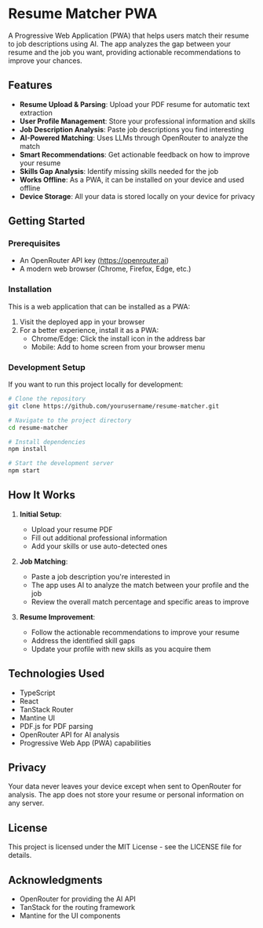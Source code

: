 # Resume Matcher PWA

A Progressive Web Application (PWA) that helps users match their resume to job descriptions using AI. The app analyzes the gap between your resume and the job you want, providing actionable recommendations to improve your chances.

## Features

- **Resume Upload & Parsing**: Upload your PDF resume for automatic text extraction
- **User Profile Management**: Store your professional information and skills
- **Job Description Analysis**: Paste job descriptions you find interesting
- **AI-Powered Matching**: Uses LLMs through OpenRouter to analyze the match
- **Smart Recommendations**: Get actionable feedback on how to improve your resume
- **Skills Gap Analysis**: Identify missing skills needed for the job
- **Works Offline**: As a PWA, it can be installed on your device and used offline
- **Device Storage**: All your data is stored locally on your device for privacy

## Getting Started

### Prerequisites

- An OpenRouter API key (https://openrouter.ai)
- A modern web browser (Chrome, Firefox, Edge, etc.)

### Installation

This is a web application that can be installed as a PWA:

1. Visit the deployed app in your browser
2. For a better experience, install it as a PWA:
   - Chrome/Edge: Click the install icon in the address bar
   - Mobile: Add to home screen from your browser menu

### Development Setup

If you want to run this project locally for development:

```bash
# Clone the repository
git clone https://github.com/yourusername/resume-matcher.git

# Navigate to the project directory
cd resume-matcher

# Install dependencies
npm install

# Start the development server
npm start
```

## How It Works

1. **Initial Setup**:
   - Upload your resume PDF
   - Fill out additional professional information
   - Add your skills or use auto-detected ones

2. **Job Matching**:
   - Paste a job description you're interested in
   - The app uses AI to analyze the match between your profile and the job
   - Review the overall match percentage and specific areas to improve

3. **Resume Improvement**:
   - Follow the actionable recommendations to improve your resume
   - Address the identified skill gaps
   - Update your profile with new skills as you acquire them

## Technologies Used

- TypeScript
- React
- TanStack Router
- Mantine UI
- PDF.js for PDF parsing
- OpenRouter API for AI analysis
- Progressive Web App (PWA) capabilities

## Privacy

Your data never leaves your device except when sent to OpenRouter for analysis. The app does not store your resume or personal information on any server.

## License

This project is licensed under the MIT License - see the LICENSE file for details.

## Acknowledgments

- OpenRouter for providing the AI API
- TanStack for the routing framework
- Mantine for the UI components
